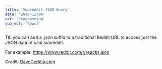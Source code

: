 ```yaml
---
title: 'Subreddit JSON Query'
date: '2018-12-04'
cat: 'Programming'
subject: 'React'
---
```


TIL you can add a .json suffix to a traditional Reddit URL to access just the JSON data of said subreddit.

For example:
https://www.reddit.com/r/reactjs.json

Credit: [DaveCeddia.com](https://daveceddia.com/ajax-requests-in-react/)
